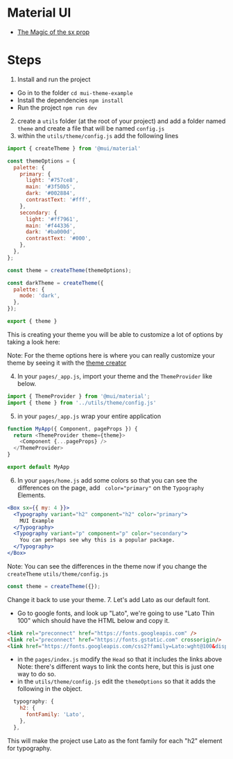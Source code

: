 # Material UI

- [The Magic of the sx prop](https://mui.com/system/getting-started/the-sx-prop/)

# Steps
1. Install and run the project 
- Go in to the folder
`cd mui-theme-example`
- Install the dependencies
`npm install`
- Run the project
`npm run dev`
2. create a `utils` folder (at the root of your project) and add a folder named `theme` and create a file that will be named `config.js`
3. within the `utils/theme/config.js` add the following lines
```js
import { createTheme } from '@mui/material'

const themeOptions = {
  palette: {
    primary: {
      light: '#757ce8',
      main: '#3f50b5',
      dark: '#002884',
      contrastText: '#fff',
    },
    secondary: {
      light: '#ff7961',
      main: '#f44336',
      dark: '#ba000d',
      contrastText: '#000',
    },
  },
};

const theme = createTheme(themeOptions);

const darkTheme = createTheme({
  palette: {
    mode: 'dark',
  },
});

export { theme }
```
This is creating your theme you will be able to customize a lot of options by taking a look here: 

Note: For the theme options here is where you can really customize your theme by seeing it with the [theme creator](https://bareynol.github.io/mui-theme-creator/)

4. In your `pages/_app.js`, import your theme and the `ThemeProvider` like below.
```js
import { ThemeProvider } from '@mui/material';
import { theme } from '../utils/theme/config.js'
```
5. in your `pages/_app.js` wrap your entire application 
```js
function MyApp({ Component, pageProps }) {
  return <ThemeProvider theme={theme}>
    <Component {...pageProps} />
  </ThemeProvider>
}

export default MyApp
```

6. In your `pages/home.js` add some colors so that you can see the differences on the page, add ` color="primary"` on the `Typography` Elements.
```jsx
<Box sx={{ my: 4 }}>
  <Typography variant="h2" component="h2" color="primary">
    MUI Example
  </Typography>
  <Typography variant="p" component="p" color="secondary">
    You can perhaps see why this is a popular package.
  </Typography>
</Box>
```
Note: You can see the differences in the theme now if you change the `createTheme` `utils/theme/config.js` 
```js
const theme = createTheme({});
```
Change it back to use your theme.
7. Let's add Lato as our default font.
- Go to google fonts, and look up "Lato", we're going to use "Lato Thin 100" which should have the HTML below and copy it.
```html
<link rel="preconnect" href="https://fonts.googleapis.com" />
<link rel="preconnect" href="https://fonts.gstatic.com" crossorigin/>
<link href="https://fonts.googleapis.com/css2?family=Lato:wght@100&display=swap" rel="stylesheet" />
```
- in the `pages/index.js` modify the `Head` so that it includes the links above
Note: there's different ways to link the conts here, but this is just one way to do so.
- in the `utils/theme/config.js` edit the `themeOptions` so that it adds the following in the object.
```js
  typography: {
    h2: {
      fontFamily: 'Lato',
    },
  },
```
This will make the project use Lato as the font family for each "h2" element for typography.
